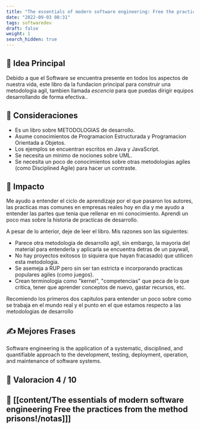 ```yaml
---
title: "The essentials of modern software engineering: Free the practices from the method prisons - Review"
date: "2022-09-03 08:31"
tags: softwaredev
draft: false
weight: 1
search_hidden: true
---
```

## 🌱 Idea Principal
Debido a que el Software se encuentra presente en todos los aspectos de nuestra vida, este libro da la fundacion principal para construir una metodologia agil, tambien llamada *escencia* para que puedas dirigir equipos desarrollando de forma efectiva..
## 🌠 Consideraciones
- Es un libro sobre METODOLOGIAS de desarrollo.
- Asume conocimientos de Programacion Estructurada y Programacion Orientada a Objetos.
- Los ejemplos se encuentran escritos en Java y JavaScript.
- Se necesita un minimo de nociones sobre UML.
- Se necesita un poco de conocimientos sobre otras metodologias agiles (como Disciplined Agile) para hacer un contraste.

## 🌌 Impacto
Me ayudo a entender el ciclo de aprendizaje por el que pasaron los autores, las practicas mas comunes en empresas reales hoy en dia y me ayudo a entender las partes que tenia que rellenar en mi conocimiento. Aprendi un poco mas sobre la historia de practicas de desarrollo.

A pesar de lo anterior, deje de leer el libro. Mis razones son las siguientes:
- Parece otra metodologia de desarrollo agil, sin embargo, la mayoria del material para entenderla y aplicarla se encuentra detras de un paywall, 
- No hay proyectos exitosos (o siquiera que hayan fracasado) que utilicen esta metodologia. 
- Se asemeja a RUP pero sin ser tan estricta e incorporando practicas populares agiles (como juegos).
- Crean terminologia como "kernel", "competencias" que peca de lo que critica, tener que aprender conceptos de nuevo, gastar recursos, etc.

Recomiendo los primeros dos capitulos para entender un poco sobre como se trabaja en el mundo real y el punto en el que estamos respecto a las metodologias de desarrollo

## ✍ Mejores Frases
Software engineering is the application of a systematic, disciplined, and quantifiable approach to the development, testing, deployment, operation, and maintenance of software systems.

## 🌟 Valoracion 4 / 10

## 📔 [[content/The essentials of modern software engineering Free the practices from the method prisons!/notas]]]